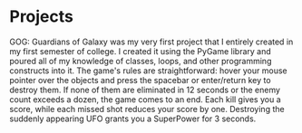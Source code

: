 # Projects
GOG: Guardians of Galaxy was my very first project that I entirely created in my first semester of college. I created it using the PyGame library and poured all of my knowledge of classes, loops, and other programming constructs into it.
The game's rules are straightforward: hover your mouse pointer over the objects and press the spacebar or enter/return key to destroy them. If none of them are eliminated in 12 seconds or the enemy count exceeds a dozen, the game comes to an end. Each kill gives you a score, while each missed shot reduces your score by one. Destroying the suddenly appearing UFO grants you a SuperPower for 3 seconds.
